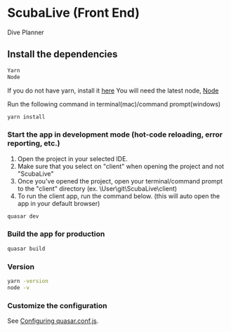 # ScubaLive (Front End)

Dive Planner

## Install the dependencies
```bash
Yarn
Node
```
If you do not have yarn, install it [here](https://yarnpkg.com/lang/en/docs/install/#mac-stable)
You will need the latest node, [Node](https://nodejs.org/en/)

Run the following command in terminal(mac)/command prompt(windows)
```bash
yarn install
```

### Start the app in development mode (hot-code reloading, error reporting, etc.)
1. Open the project in your selected IDE.
2. Make sure that you select on "client" when opening the project and not "ScubaLive"
3. Once you've opened the project, open your terminal/command prompt to the "client" directory (ex. \User\git\ScubaLive\client)
4. To run the client app, run the command below. (this will auto open the app in your default browser)
```bash
quasar dev
```

### Build the app for production
```bash
quasar build
```

### Version
```bash
yarn -version
node -v
```

### Customize the configuration
See [Configuring quasar.conf.js](https://quasar.dev/quasar-cli/quasar-conf-js).

